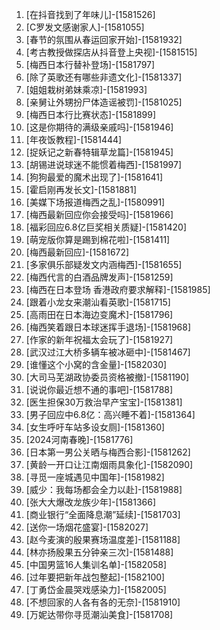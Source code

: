 
1. [在抖音找到了年味儿]-[1581526]
1. [C罗发文感谢家人]-[1581055]
1. [春节的氛围从春运回家开始]-[1581932]
1. [考古教授做探店从抖音登上央视]-[1581515]
1. [梅西日本行替补登场]-[1581797]
1. [除了英歌还有哪些非遗文化]-[1581337]
1. [姐姐栽树弟妹乘凉]-[1581993]
1. [亲舅让外甥扮尸体造谣被罚]-[1581025]
1. [梅西日本行比赛状态]-[1581899]
1. [这是你期待的满级亲戚吗]-[1581946]
1. [年夜饭教程]-[1581444]
1. [捉妖记之新春特辑草龙篇]-[1581945]
1. [胡锡进说球迷不能惯着梅西]-[1581997]
1. [狗狗最爱的魔术出现了]-[1581641]
1. [霍启刚再发长文]-[1581881]
1. [美媒下场报道梅西之乱]-[1580991]
1. [梅西最新回应你会接受吗]-[1581966]
1. [福彩回应6.8亿巨奖相关质疑]-[1581420]
1. [萌宠版你算是踢到棉花啦]-[1581411]
1. [梅西最新回应]-[1581672]
1. [多家俱乐部疑发文内涵梅西]-[1581655]
1. [梅西代言的白酒品牌发声]-[1581259]
1. [梅西在日本登场 香港政府要求解释]-[1581985]
1. [跟着小龙女来潮汕看英歌]-[1581715]
1. [高雨田在日本海边变魔术]-[1581796]
1. [梅西笑着跟日本球迷挥手退场]-[1581968]
1. [作家的新年祝福太会玩了]-[1581927]
1. [武汉过江大桥多辆车被冰砸中]-[1581467]
1. [谁懂这个小窝的含金量]-[1582030]
1. [大司马芜湖政协委员资格被撤]-[1581190]
1. [说说你最近想不通的事吧]-[1581788]
1. [医生担保30万救治早产宝宝]-[1581381]
1. [男子回应中6.8亿：高兴睡不着]-[1581364]
1. [女生呼吁车站多设女厕]-[1581360]
1. [2024河南春晚]-[1581776]
1. [日本第一男公关晒与梅西合影]-[1581262]
1. [黄龄一开口让江南烟雨具象化]-[1582090]
1. [寻觅一座城遇见中国年]-[1581982]
1. [威少：我每场都会全力以赴]-[1581988]
1. [张大大爆改龙族少年]-[1581366]
1. [商业银行“全面降息潮”延续]-[1581703]
1. [送你一场烟花盛宴]-[1582027]
1. [赵今麦演的殷果赛场温度差]-[1581188]
1. [林亦扬殷果五分钟亲三次]-[1581488]
1. [中国男篮16人集训名单]-[1582058]
1. [过年要把新年战包整起]-[1582100]
1. [丁勇岱金晨哭戏感染力]-[1582005]
1. [不想回家的人各有各的无奈]-[1581910]
1. [万妮达带你寻觅潮汕美食]-[1581708]